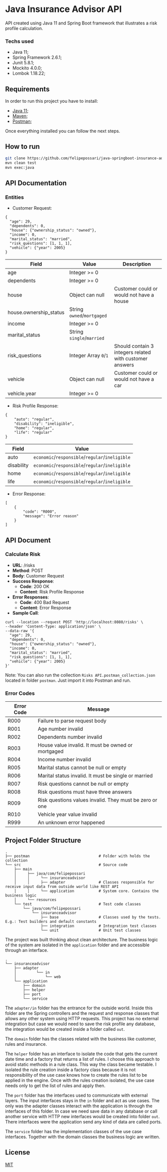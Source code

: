 
# Java Insurance Advisor API

API created using Java 11 and Spring Boot framework that illustrates a risk profile calculation. 

### Techs used
- Java 11;
- Spring Framework 2.6.1;
- Junit 5.8.1;
- Mockito 4.0.0;
- Lombok 1.18.22;

## Requirements

In order to run this project you have to install:

- [Java 11](https://docs.aws.amazon.com/corretto/latest/corretto-11-ug/downloads-list.html);
- [Maven](https://maven.apache.org/download.cgi);
- [Postman](https://www.postman.com/downloads/);

Once everything installed you can follow the next steps.

## How to run

```bash
git clone https://github.com/felipepossari/java-springboot-insurance-advisor.git
mvn clean test
mvn exec:java
```

## API Documentation

### Entities
* Customer Request:
```
{
  "age": 29,
  "dependents": 0,
  "house": {"ownership_status": "owned"},
  "income": 0,
  "marital_status": "married",
  "risk_questions": [1, 1, 1],
  "vehicle": {"year": 2005}
}
```


| Field | Value | Description |
|--|--|--|
| age | Integer >= 0 | |
| dependents | Integer >= 0 | |
| house | Object can null | Customer could or would not have a house |
| house.ownership_status | String `owned`/`mortgaged` | |
| income | Integer >= 0 | |
| marital_status | String `single`/`married` | |
| risk_questions | Integer Array `0`/`1` | Should contain 3 integers related with customer answers |
| vehicle | Object can null | Customer could or would not have a car |
| vehicle.year | Integer >= 0 | |

* Risk Profile Response:
```
{
    "auto": "regular",
    "disability": "ineligible",
    "home": "regular",
    "life": "regular"
}
```

| Field | Value |
|--|--|
| auto | `economic`/`responsible`/`regular`/`ineligible` |
| disability | `economic`/`responsible`/`regular`/`ineligible` |
| home | `economic`/`responsible`/`regular`/`ineligible` |
| life | `economic`/`responsible`/`regular`/`ineligible` |

* Error Response:
```
[
    {
        "code": "R000",
        "message": "Error reason"
    }
]
```

## API Document
### Calculate Risk
* **URL**: /risks
* **Method**: POST
* **Body**: Customer Request
* **Success Response**:
    * **Code**: 200 OK
    * **Content**: Risk Profile Response
* **Error Responses**:
    * **Code**: 400 Bad Request
    * **Content**: Error Response
* **Sample Call**:
```
curl --location --request POST 'http://localhost:8080/risks' \
--header 'Content-Type: application/json' \
--data-raw '{
  "age": 29,
  "dependents": 0,
  "house": {"ownership_status": "owned"},
  "income": 0,
  "marital_status": "married",
  "risk_questions": [1, 1, 1],
  "vehicle": {"year": 2005}
}'
```
Note: You can also run the collection `Risks API.postman_collection.json` located in folder `postman`. Just import it into Postman and run.

### Error Codes
|Error Code| Message  |  
|--|--|  
| R000  | Failure to parse request body |  
| R001  | Age number invalid |  
| R002  | Dependents number invalid |  
| R003 | House value invalid. It must be owned or mortgaged |  
| R004 | Income number invalid |  
| R005 | Marital status cannot be null or empty |  
| R006 | Marital status invalid. It must be single or married |
| R007 | Risk questions cannot be null or empty |
| R008 | Risk questions must have three answers |
| R009 | Risk questions values invalid. They must be zero or one |
| R010 | Vehicle year value invalid |
| R999  | An unknown error happened |


## Project Folder Structure
```
.
├── postman                               # Folder with holds the collection
└── src                                   # Source code
    ├── main
    │     ├── java/com/felipepossari
    │     │     └── insuranceadvisor
    │     │     ├── adapter               # Classes responsible for receive input data from outside world like REST API
    │     │     └── application           # System core. Contains the business logic
    │     └── resources
    └── test                              # Test code classes
        └── java/com/felipepossari
            └── insuranceadvisor
                ├── base                  # Classes used by the tests. E.g.: Test builders and default constants
                ├── integration           # Integration test classes
                └── unit                  # Unit test classes

```

The project was built thinking about clean architecture. The business logic of the system are isolated in the `application` folder and are accessible through an interface.

```
.
└── insuranceadvisor
    ├── adapter
    │         └── in
    │             └── web
    └── application
        ├── domain
        ├── helper
        ├── port
        └── service
```

The `adapter/in` folder has the entrance for the outside world. Inside this folder are the Spring controllers and the request and response classes that allows any other system using HTTP requests. This project has no external integration but case we would need to save the risk profile any database, the integration would be created inside a folder called `out`.

The `domain` folder has the classes related with the business like customer, rules and insurance. 

The `helper` folder has an interface to isolate the code that gets the current date time and a factory that returns a list of rules. I choose this approach to avoid static methods in a rule class. This way the class became testable. I isolated the rule creation inside a factory class because it is not responsibility of the use case knows how to create the rules list to be applied in the engine. Once with the rules creation isolated, the use case needs only to get the list of rules and apply then.

The `port` folder has the interfaces used to communicate with external layers. The input interfaces stays in the `in` folder and act as use cases. The only was the adapter classes interact with the application is through the interfaces of this folder. In case we need save data in any database or call another service with HTTP new interfaces would be created into folder `out`. There interfaces were the application send any kind of data are called ports.

The `service` folder has the implementation classes of the use case interfaces. Together with the domain classes the business logic are written.



## License
[MIT](https://choosealicense.com/licenses/mit/)
